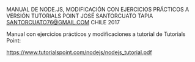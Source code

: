 MANUAL DE NODE.JS, MODIFICACIÓN CON EJERCICIOS PRÁCTICOS A VERSIÓN TUTORIALS POINT
JOSÉ SANTORCUATO TAPIA
SANTORCUATO76@GMAIL.COM
CHILE 2017

Manual con ejercicios prácticos y modificaciones a tutorial de Tutorials Point:

https://www.tutorialspoint.com/nodejs/nodejs_tutorial.pdf